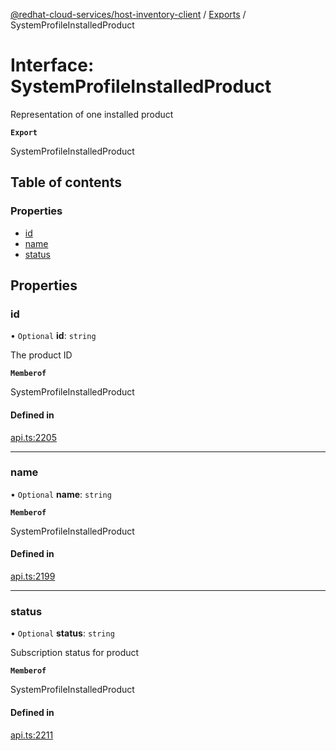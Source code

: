 [@redhat-cloud-services/host-inventory-client](../README.md) / [Exports](../modules.md) / SystemProfileInstalledProduct

# Interface: SystemProfileInstalledProduct

Representation of one installed product

**`Export`**

SystemProfileInstalledProduct

## Table of contents

### Properties

- [id](SystemProfileInstalledProduct.md#id)
- [name](SystemProfileInstalledProduct.md#name)
- [status](SystemProfileInstalledProduct.md#status)

## Properties

### id

• `Optional` **id**: `string`

The product ID

**`Memberof`**

SystemProfileInstalledProduct

#### Defined in

[api.ts:2205](https://github.com/RedHatInsights/javascript-clients/blob/main/packages/host-inventory/api.ts#L2205)

___

### name

• `Optional` **name**: `string`

**`Memberof`**

SystemProfileInstalledProduct

#### Defined in

[api.ts:2199](https://github.com/RedHatInsights/javascript-clients/blob/main/packages/host-inventory/api.ts#L2199)

___

### status

• `Optional` **status**: `string`

Subscription status for product

**`Memberof`**

SystemProfileInstalledProduct

#### Defined in

[api.ts:2211](https://github.com/RedHatInsights/javascript-clients/blob/main/packages/host-inventory/api.ts#L2211)
